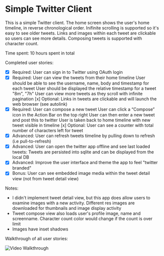 # Simple Twitter Client

This is a simple Twitter client. The home screen shows the user's home timeline, in reverse chronological order. Inifinite scrolling is supported so it's easy to see older tweets. Links and images within each tweet are clickable so users can see more details. Composing tweets is supported with character count.

Time spent: 10 hours spent in total

Completed user stories:

 * [x] Required: User can sign in to Twitter using OAuth login
 * [x] Required: User can view the tweets from their home timeline
       		      User should be able to see the username, name, body and timestamp for each tweet
		      User should be displayed the relative timestamp for a tweet "8m", "7h"
		      User can view more tweets as they scroll with infinite pagination
		      [x] Optional: Links in tweets are clickable and will launch the web browser (see autolink)
 * [x] Required: User can compose a new tweet
       		      User can click a “Compose” icon in the Action Bar on the top right
		      User can then enter a new tweet and post this to twitter
		      User is taken back to home timeline with new tweet visible in timeline
 		      [x] Optional: User can see a counter with total number of characters left for tweet
 * [x] Advanced: User can refresh tweets timeline by pulling down to refresh (i.e pull-to-refresh)
 * [x] Advanced: User can open the twitter app offline and see last loaded tweets: Tweets are persisted into sqlite and can be displayed from the local DB
 * [x] Advanced: Improve the user interface and theme the app to feel "twitter branded"
 * [x] Bonus: User can see embedded image media within the tweet detail view (not from tweet detail view)
 
Notes:

* I didn't implement tweet detail view, but this app does allow users to examine images with a new activity. Different res images are downloaded for thumbnails and image display activity
* Tweet compose view also loads user's profile image, name and screenname. Character count color would change if the count is over limit
* Images have inset shadows

Walkthrough of all user stories:

![Video Walkthrough](anim_twitter_client.gif)
